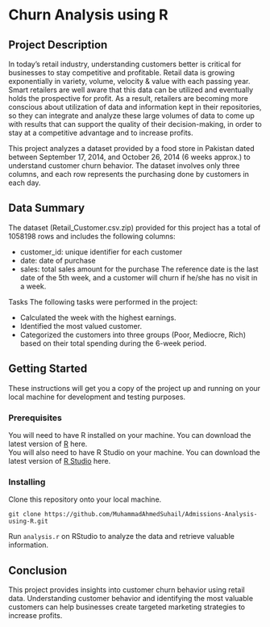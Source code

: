 # Churn Analysis using R

## Project Description

In today’s retail industry, understanding customers better is critical for businesses to stay competitive and profitable. Retail data is growing exponentially in variety, volume, velocity & value with each passing year. Smart retailers are well aware that this data can be utilized and eventually holds the prospective for profit. As a result, retailers are becoming more conscious about utilization of data and information kept in their repositories, so they can integrate and analyze these large volumes of data to come up with results that can support the quality of their decision-making, in order to stay at a competitive advantage and to increase profits.

This project analyzes a dataset provided by a food store in Pakistan dated between September 17, 2014, and October 26, 2014 (6 weeks approx.) to understand customer churn behavior. The dataset involves only three columns, and each row represents the purchasing done by customers in each day.

## Data Summary
The dataset (Retail_Customer.csv.zip) provided for this project has a total of 1058198 rows and includes the following columns:
- customer_id: unique identifier for each customer
- date: date of purchase
- sales: total sales amount for the purchase
The reference date is the last date of the 5th week, and a customer will churn if he/she has no visit in a week.

Tasks
The following tasks were performed in the project:
- Calculated the week with the highest earnings.
- Identified the most valued customer.
- Categorized the customers into three groups (Poor, Mediocre, Rich) based on their total spending during the 6-week period.

## Getting Started
These instructions will get you a copy of the project up and running on your local machine for development and testing purposes.

### Prerequisites
You will need to have R installed on your machine. You can download the latest version of [R](https://cran.r-project.org/bin/windows/base/) here.
</br>
You will also need to have R Studio on your machine. You can download the latest version of [R Studio](https://posit.co/download/rstudio-desktop/) here.

### Installing
Clone this repository onto your local machine.
```
git clone https://github.com/MuhammadAhmedSuhail/Admissions-Analysis-using-R.git
```
Run `analysis.r` on RStudio to analyze the data and retrieve valuable information.

## Conclusion
This project provides insights into customer churn behavior using retail data. Understanding customer behavior and identifying the most valuable customers can help businesses create targeted marketing strategies to increase profits.
